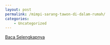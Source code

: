 ```yaml
---
layout: post
permalink: /mimpi-sarang-tawon-di-dalam-rumah/
categories:
    - Uncategorized
---
```


[Baca Selengkapnya](/10)